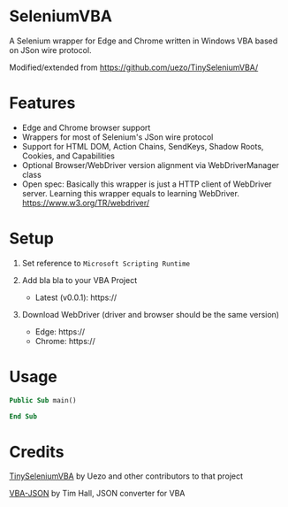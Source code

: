 # SeleniumVBA

A Selenium wrapper for Edge and Chrome written in Windows VBA based on JSon wire protocol.

Modified/extended from https://github.com/uezo/TinySeleniumVBA/

# Features

- Edge and Chrome browser support
- Wrappers for most of Selenium's JSon wire protocol
- Support for HTML DOM, Action Chains, SendKeys, Shadow Roots, Cookies, and Capabilities
- Optional Browser/WebDriver version alignment via WebDriverManager class
- Open spec: Basically this wrapper is just a HTTP client of WebDriver server. Learning this wrapper equals to learning WebDriver.
https://www.w3.org/TR/webdriver/


# Setup

1. Set reference to `Microsoft Scripting Runtime`

1. Add bla bla to your VBA Project
    - Latest (v0.0.1): https://

1. Download WebDriver (driver and browser should be the same version)
    - Edge: https://
    - Chrome: https://

# Usage

```vb
Public Sub main()

End Sub
```

# Credits

[TinySeleniumVBA](https://github.com/uezo/TinySeleniumVBA/) by Uezo and other contributors to that project

[VBA-JSON](https://github.com/VBA-tools/VBA-JSON) by Tim Hall, JSON converter for VBA
